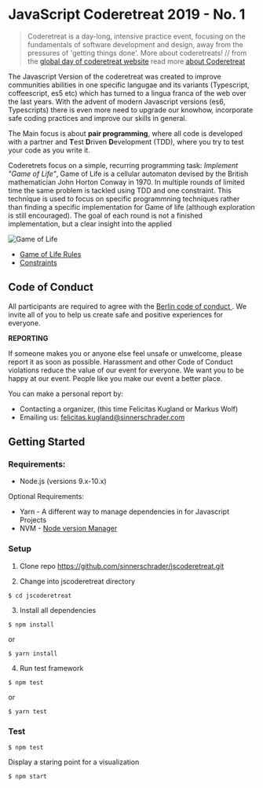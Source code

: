 # JavaScript Coderetreat 2019 - No. 1

> Coderetreat is a day-long, intensive practice event, focusing on the fundamentals of software development and design, away from the pressures of 'getting things done'. More about coderetreats! // from the [global day of coderetreat website](https://www.coderetreat.org/) read more [about Coderetreat](https://www.coderetreat.org/pages/about/)

The Javascript Version of the coderetreat was created to improve communities abilities in one specific langugae and its variants (Typescript, coffeescript, es5 etc) which has turned to a lingua franca of the web over the last years. With the advent of modern Javascript versions (es6, Typescripts) there is even more need to upgrade our knowhow, incorporate safe coding practices and improve our skills in general. 

The Main focus is about **pair programming**, where all code is developed with a partner and **T**est **D**riven **D**evelopment (TDD), where you try to test your code as you write it.

Coderetrets focus on a simple, recurring programming task: *Implement "Game of Life"*, 
Game of Life is a cellular automaton devised by the British mathematician John Horton Conway in 1970. In multiple rounds of limited time the same problem is tackled using TDD and one constraint. This technique is used to focus on specific programmning techniques rather than finding a specific implementation for Game of life (although exploration is still encouraged). The goal of each round is not a finished implementation, but a clear insight into the applied 

![Game of Life](https://upload.wikimedia.org/wikipedia/commons/e/e5/Gospers_glider_gun.gif)

* [Game of Life Rules](./GAME-OF-LIFE.md)
* [Constraints](./CONSTRAINTS.md)


## Code of Conduct ##
All participants are required to agree with the [Berlin code of conduct ](http://berlincodeofconduct.org/). We invite all of you to help us create safe and positive experiences for everyone.

**REPORTING**

If someone makes you or anyone else feel unsafe or unwelcome, please report it as soon as possible. Harassment and other Code of Conduct violations reduce the value of our event for everyone. We want you to be happy at our event.  People like you make our event a better place.  

You can make a personal report by:
* Contacting a organizer, (this time Felicitas Kugland or Markus Wolf)
* Emailing us: felicitas.kugland@sinnerschrader.com



## Getting Started
  
### Requirements: ###

* Node.js (versions 9.x-10.x)

Optional Requirements: 

* Yarn - A different way to manage dependencies in for Javascript Projects
* NVM - [Node version Manager](https://github.com/creationix/nvm#installation)


### Setup ###

1. Clone repo https://github.com/sinnerschrader/jscoderetreat.git

2. Change into jscoderetreat directory
```shell
$ cd jscoderetreat
```

3. Install all dependencies
```shell
$ npm install
```

or 

```shell
$ yarn install
```

4. Run test framework
```shell
$ npm test
```

or 

```shell
$ yarn test
```


### Test ###

```shell
$ npm test 
```

Display a staring point for a visualization 

```shell
$ npm start 
```

